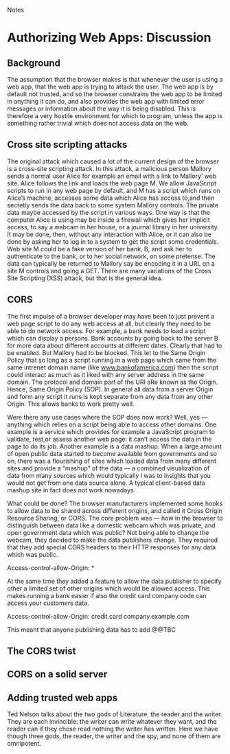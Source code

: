Notes

# Authorizing Web Apps: Discussion

## Background

The assumption that the browser makes is that whenever the user is using a web app, that the web app is trying to attack the user. The web app is by default not trusted, and so the browser constrains the web app to be limited in anything it can do, and also provides the web app with limited error messages or information about the way it is being disabled. This is therefore a very hostile environment for which to program, unless the app is something rather trivial which does not access data on the web.

## Cross site scripting attacks

The original attack which caused a lot of the current design of the browser is a cross-site scripting attack. In this attack, a malicious person Mallory sends a normal user Alice for example an email with a link to Mallory’ web site. Alice follows the link and loads the web page M. We allow JavaScript scripts to run in any web page by default, and M has a script which runs on Alice’s machine, accesses some data which Alice has access to,and then secretly sends the data back to some system Mallory controls. The private data maybe accessed by the script in various ways. One way is that the computer Alice is using may be inside a firewall which gives her implicit access, to say a webcam in her house, or a journal library in her university. It may be done, then, without any interaction with Alice, or it can also be done by asking her to log in to a system to get the script some credentials. Web site M could be a fake version of her bank, B, and ask her to authenticate to the bank, or to her social network, on some pretense. The data can typically be returned to Mallory say be encoding it in a URL on a site M controls and going a GET. There are many variations of the Cross Site Scripting (XSS) attack, but that is the general idea.

## CORS

The first impulse of a browser developer may have been to just prevent a web page script to do any web access at all, but clearly they need to be able to do network access. For example, a bank needs to load a script which can display a persons. Bank accounts by going back to the server B for more data about different accounts at different dates. Clearly that had to be enabled. But Mallory had to be blocked. This let to the Same Origin Policy that so long as a script running in a web page which came from the same intrenet domain name (like www.bankofamerica.com) then the script could interact as much as it liked with any server address in the same domain. The protocol and domain part of the URI aRe known as the Origin. Hence, Same Origin Policy (SOP). In general all data from a server Origin and form any script it runs is kept separate from any data from any other Origin. This allows banks to work pretty well.

Were there any use cases where the SOP does now work? Well, yes — anything which relies on a script being able to access other domains. One example is a service which provides for example a JavaScript program to validate, test,or assess another web page: it can’t access the data in the page to do its job.
Another example is a data mashup. When a large amount of open public data started to become available from governments and so on, there was a flourishing of sites which loaded data from many different sites and provide a “mashup” of the data — a combined visualization of data from many sources which would typically l	was to insights that you would not get from one data source alone. A typical client-based data mashup site in fact does not work nowadays

What could be done? The browser manufacturers implemented some hooks to allow data to be shared across different origins, and called it Cross Origin Resource Sharing, or CORS. The core problem was — how in the browser to distinguish between data like a domestic webcam which was private, and open government data which was public? Not being able to change the webcam, they decided to make the data publishers change. They required that they add special CORS headers to their HTTP responses for any data which was public.

Access-control-allow-Origin: *

At the same time they added a feature to allow the data publisher to specify other a limited set of other origins which would be allowed access. This makes running a bank easier if also the credit card company code can access your customers data.

Access-control-allow-Origin: credit card company.example.com

This meant that anyone publishing data has to add
@@TBC

## The CORS twist

## CORS on a solid server

## Adding trusted web apps



Ted Nelson talks about the two gods of Literature, the reader and the writer. They are each invincible: the writer can write whatever they want, and the reader can if they chose read nothing the writer has written. Here we have though three gods, the reader, the writer and the spy, and none of them are omnipotent.
